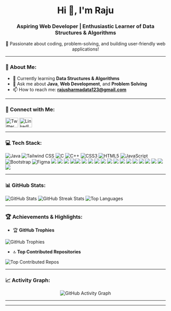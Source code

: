 <h1 align="center">Hi 👋, I'm Raju</h1>
<h3 align="center">Aspiring Web Developer | Enthusiastic Learner of Data Structures & Algorithms</h3>

<p align="center">🌱 Passionate about coding, problem-solving, and building user-friendly web applications!</p>

---

### 🌟 About Me:
- 🌱 Currently learning **Data Structures & Algorithms**
- 💬 Ask me about **Java**, **Web Development**, and **Problem Solving**
- 📫 How to reach me: **rajusharmadata123@gmail.com**

---

### 🔗 Connect with Me:
<p align="left">
<a href="https://twitter.com/@rajusharma10939" target="_blank"><img align="center" src="https://raw.githubusercontent.com/rahuldkjain/github-profile-readme-generator/master/src/images/icons/Social/twitter.svg" alt="Twitter" height="30" width="40" /></a>
<a href="https://linkedin.com/in/raju-sharma-279b9a285" target="_blank"><img align="center" src="https://raw.githubusercontent.com/rahuldkjain/github-profile-readme-generator/master/src/images/icons/Social/linked-in-alt.svg" alt="LinkedIn" height="30" width="40" /></a>
</p>

---

### 💻 Tech Stack:
<p>
  <img src="https://img.shields.io/badge/java-%23ED8B00.svg?style=for-the-badge&logo=java&logoColor=white" alt="Java" />
  <img src="https://img.shields.io/badge/tailwindcss-%2338B2AC.svg?style=for-the-badge&logo=tailwind-css&logoColor=white" alt="Tailwind CSS" />
  <img src="https://img.shields.io/badge/c-%2300599C.svg?style=for-the-badge&logo=c&logoColor=white" alt="C" />
  <img src="https://img.shields.io/badge/c++-%2300599C.svg?style=for-the-badge&logo=c%2B%2B&logoColor=white" alt="C++" />
  <img src="https://img.shields.io/badge/css3-%231572B6.svg?style=for-the-badge&logo=css3&logoColor=white" alt="CSS3" />
  <img src="https://img.shields.io/badge/html5-%23E34F26.svg?style=for-the-badge&logo=html5&logoColor=white" alt="HTML5" />
  <img src="https://img.shields.io/badge/javascript-%23323330.svg?style=for-the-badge&logo=javascript&logoColor=%23F7DF1E" alt="JavaScript" />
  <img src="https://img.shields.io/badge/bootstrap-%238511FA.svg?style=for-the-badge&logo=bootstrap&logoColor=white" alt="Bootstrap" />
  <img src="https://img.shields.io/badge/figma-%23F24E1E.svg?style=for-the-badge&logo=figma&logoColor=white" alt="Figma" />
  <!-- MERN / Backend -->
<img src="https://img.shields.io/badge/node.js-6DA55F?style=for-the-badge&logo=node.js&logoColor=white" />
<img src="https://img.shields.io/badge/express.js-%23404d59.svg?style=for-the-badge&logo=express&logoColor=white" />
<img src="https://img.shields.io/badge/react-%2320232a.svg?style=for-the-badge&logo=react&logoColor=%2361DAFB" />
<img src="https://img.shields.io/badge/mongodb-%234ea94b.svg?style=for-the-badge&logo=mongodb&logoColor=white" /><img src="https://img.shields.io/badge/github%20actions-2088FF.svg?style=for-the-badge&logo=githubactions&logoColor=white" />
<img src="https://img.shields.io/badge/vercel-%23000000.svg?style=for-the-badge&logo=vercel&logoColor=white" />
<img src="https://img.shields.io/badge/netlify-%2300C7B7.svg?style=for-the-badge&logo=netlify&logoColor=white" />
<img src="https://img.shields.io/badge/docker-2496ED.svg?style=for-the-badge&logo=docker&logoColor=white" />



<!-- Tools -->
<img src="https://img.shields.io/badge/git-%23F05033.svg?style=for-the-badge&logo=git&logoColor=white" />
<img src="https://img.shields.io/badge/github-%23121011.svg?style=for-the-badge&logo=github&logoColor=white" />
<img src="https://img.shields.io/badge/linux-%23FCC624.svg?style=for-the-badge&logo=linux&logoColor=black" />
<img src="https://img.shields.io/badge/VS%20Code-0078d7.svg?style=for-the-badge&logo=visual-studio-code&logoColor=white" />

<!-- Styling / UI -->
<img src="https://img.shields.io/badge/next.js-000000?style=for-the-badge&logo=next.js&logoColor=white" />
<img src="https://img.shields.io/badge/radix--ui-000000?style=for-the-badge&logo=radix-ui&logoColor=white" />
<img src="https://img.shields.io/badge/redux-%23593d88.svg?style=for-the-badge&logo=redux&logoColor=white" />

<!-- Database & Hosting -->
<img src="https://img.shields.io/badge/mysql-%2300f.svg?style=for-the-badge&logo=mysql&logoColor=white" />
<img src="https://img.shields.io/badge/vercel-%23000000.svg?style=for-the-badge&logo=vercel&logoColor=white" />
<img src="https://img.shields.io/badge/netlify-%2300C7B7.svg?style=for-the-badge&logo=netlify&logoColor=white" />
<img src="https://img.shields.io/badge/react_native-%2320232a.svg?style=for-the-badge&logo=react&logoColor=%2361DAFB" />


</p>

---

### 📊 GitHub Stats:
<p>
  <img src="https://github-readme-stats.vercel.app/api?username=Rajusharmadata&theme=radical&hide_border=false&include_all_commits=false&count_private=false" alt="GitHub Stats" />
  <img src="https://github-readme-streak-stats.herokuapp.com/?user=Rajusharmadata&theme=radical&hide_border=false" alt="GitHub Streak Stats" />
  <img src="https://github-readme-stats.vercel.app/api/top-langs/?username=Rajusharmadata&theme=radical&hide_border=false&include_all_commits=false&count_private=false&layout=compact" alt="Top Languages" />
</p>

---

### 🏆 Achievements & Highlights:
- 🏆 **GitHub Trophies**
<p>
  <img src="https://github-profile-trophy.vercel.app/?username=Rajusharmadata&theme=radical&no-frame=false&no-bg=false&margin-w=4" alt="GitHub Trophies" />
</p>

- 🔝 **Top Contributed Repositories**
<p>
  <img src="https://github-contributor-stats.vercel.app/api?username=Rajusharmadata&limit=5&theme=radical&combine_all_yearly_contributions=true" alt="Top Contributed Repos" />
</p>

---

### 📈 Activity Graph:
<div align="center">
  <picture>
    <source media="(prefers-color-scheme: dark)" srcset="https://raw.githubusercontent.com/tobiasmeyhoefer/tobiasmeyhoefer/output/github-snake-dark.svg" />
    <source media="(prefers-color-scheme: light)" srcset="https://raw.githubusercontent.com/tobiasmeyhoefer/tobiasmeyhoefer/output/github-snake.svg" />
    <img alt="GitHub Activity Graph" src="https://raw.githubusercontent.com/tobiasmeyhoefer/tobiasmeyhoefer/output/github-snake.svg" />
  </picture>
</div>

---


---

<!-- Proudly created with GPRM ( https://gprm.itsvg.in ) -->
